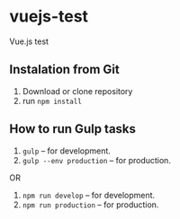 # vuejs-test
Vue.js test

## Instalation from Git

1.  Download or clone repository
2.  run ```npm install```

## How to run Gulp tasks
 
1. ```gulp``` – for development.
2. ```gulp --env production``` – for production.

OR

1. ```npm run develop``` – for development.
2. ```npm run production``` – for production.